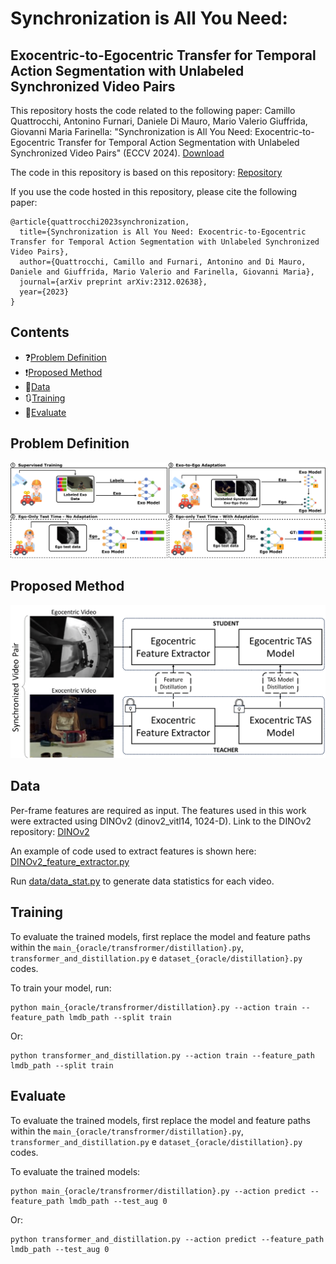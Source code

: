 # Synchronization is All You Need:
## Exocentric-to-Egocentric Transfer for Temporal Action Segmentation with Unlabeled Synchronized Video Pairs
This repository hosts the code related to the following paper:
Camillo Quattrocchi, Antonino Furnari, Daniele Di Mauro, Mario Valerio Giuffrida, Giovanni Maria Farinella: "Synchronization is All You Need: Exocentric-to-Egocentric Transfer for Temporal Action Segmentation with Unlabeled Synchronized Video Pairs" (ECCV 2024). [Download](https://arxiv.org/pdf/2312.02638)

The code in this repository is based on this repository: [Repository](https://github.com/assembly-101/assembly101-temporal-action-segmentation)

If you use the code hosted in this repository, please cite the following paper: 
```
@article{quattrocchi2023synchronization,
  title={Synchronization is All You Need: Exocentric-to-Egocentric Transfer for Temporal Action Segmentation with Unlabeled Synchronized Video Pairs},
  author={Quattrocchi, Camillo and Furnari, Antonino and Di Mauro, Daniele and Giuffrida, Mario Valerio and Farinella, Giovanni Maria},
  journal={arXiv preprint arXiv:2312.02638},
  year={2023}
}
```
## Contents
* ❓[Problem Definition](#problem-definition)
* ❗[Proposed Method](#proposed-method)
* 🥽[Data](#data)
* 🔃[Training](#training)
* 🏅[Evaluate](#evaluate)

## Problem Definition
![](https://github.com/fpv-iplab/synchronization-is-all-you-need/blob/main/assets/problem_definition.png?raw=true)
## Proposed Method
![](https://github.com/fpv-iplab/synchronization-is-all-you-need/blob/main/assets/proposed_method.png?raw=true)

## Data
Per-frame features are required as input. The features used in this work were extracted using DINOv2 (dinov2_vitl14, 1024-D). Link to the DINOv2 repository: [DINOv2](https://github.com/facebookresearch/dinov2/tree/main)

An example of code used to extract features is shown here: [DINOv2_feature_extractor.py](https://github.com/fpv-iplab/synchronization-is-all-you-need/blob/main/DINOv2_feature_extractor.py)

Run [data/data_stat.py](https://github.com/fpv-iplab/synchronization-is-all-you-need/blob/main/data/data_stat.py) to generate data statistics for each video.

## Training
To evaluate the trained models, first replace the model and feature paths within the `main_{oracle/transfrormer/distillation}.py`, `transformer_and_distillation.py` e `dataset_{oracle/distillation}.py` codes.

To train your model, run:
```
python main_{oracle/transfrormer/distillation}.py --action train --feature_path lmdb_path --split train
```
Or:
```
python transformer_and_distillation.py --action train --feature_path lmdb_path --split train
```

## Evaluate
To evaluate the trained models, first replace the model and feature paths within the `main_{oracle/transfrormer/distillation}.py`, `transformer_and_distillation.py` e `dataset_{oracle/distillation}.py` codes.

To evaluate the trained models:
```
python main_{oracle/transfrormer/distillation}.py --action predict --feature_path lmdb_path --test_aug 0
```
Or:
```
python transformer_and_distillation.py --action predict --feature_path lmdb_path --test_aug 0
```

